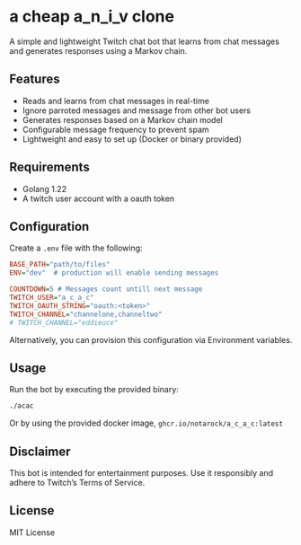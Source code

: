 # a cheap a_n_i_v clone

A simple and lightweight Twitch chat bot that learns from chat messages and generates responses using a Markov chain.

## Features
- Reads and learns from chat messages in real-time
- Ignore parroted messages and message from other bot users
- Generates responses based on a Markov chain model
- Configurable message frequency to prevent spam
- Lightweight and easy to set up (Docker or binary provided)

## Requirements

- Golang 1.22
- A twitch user account with a oauth token

## Configuration

Create a `.env` file with the following:

```ini
BASE_PATH="path/to/files"
ENV="dev"  # production will enable sending messages

COUNTDOWN=5 # Messages count untill next message
TWITCH_USER="a_c_a_c"
TWITCH_OAUTH_STRING="oauth:<token>"
TWITCH_CHANNEL="channelone,channeltwo"
# TWITCH_CHANNEL="eddieuce"
```

Alternatively, you can provision this configuration via Environment variables.

## Usage

Run the bot by executing the provided binary:
```sh
./acac
```

Or by using the provided docker image, `ghcr.io/notarock/a_c_a_c:latest`

## Disclaimer
This bot is intended for entertainment purposes. Use it responsibly and adhere to Twitch’s Terms of Service.

## License
MIT License

